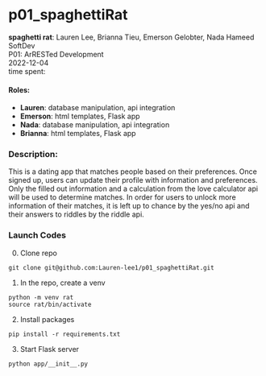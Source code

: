 # p01_spaghettiRat

**spaghetti rat**: Lauren Lee, Brianna Tieu, Emerson Gelobter, Nada Hameed 
SoftDev  
P01: ArRESTed Development  
2022-12-04  
time spent:   

#### Roles:
* **Lauren**: database manipulation, api integration
* **Emerson**: html templates, Flask app
* **Nada**: database manipulation, api integration
* **Brianna**: html templates, Flask app

### Description:
This is a dating app that matches people based on their preferences. Once signed up, users can update their profile with information and preferences. Only the filled out information and a calculation from the love calculator api will be used to determine matches. In order for users to unlock more information of their matches, it is left up to chance by the yes/no api and their answers to riddles by the riddle api. 

### Launch Codes
0. Clone repo

```
git clone git@github.com:Lauren-lee1/p01_spaghettiRat.git
```

1. In the repo, create a venv
```
python -m venv rat
source rat/bin/activate
```

2. Install packages
```
pip install -r requirements.txt
```

3. Start Flask server 
```
python app/__init__.py
```

